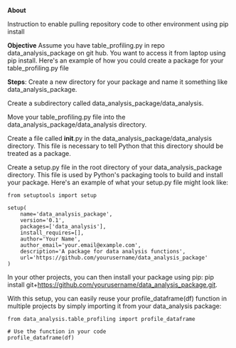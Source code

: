 **About**

Instruction to enable pulling repository code to other environment using pip install

**Objective**
Assume you have table_profiling.py in repo data_analysis_package on git hub.
You want to access it from laptop using pip install.
Here's an example of how you could create a package for your table_profiling.py file

**Steps**:
Create a new directory for your package and name it something like data_analysis_package.

Create a subdirectory called data_analysis_package/data_analysis.

Move your table_profiling.py file into the data_analysis_package/data_analysis directory.

Create a file called __init__.py in the data_analysis_package/data_analysis directory. This file is necessary to tell Python that this directory should be treated as a package.

Create a setup.py file in the root directory of your data_analysis_package directory. This file is used by Python's packaging tools to build and install your package. Here's an example of what your setup.py file might look like:

```
from setuptools import setup

setup(
    name='data_analysis_package',
    version='0.1',
    packages=['data_analysis'],
    install_requires=[],
    author='Your Name',
    author_email='your.email@example.com',
    description='A package for data analysis functions',
    url='https://github.com/yourusername/data_analysis_package'
)
```
In your other projects, you can then install your package using pip: pip install git+https://github.com/yourusername/data_analysis_package.git.

With this setup, you can easily reuse your profile_dataframe(df) function in multiple projects by simply importing it from your data_analysis package:
```
from data_analysis.table_profiling import profile_dataframe

# Use the function in your code
profile_dataframe(df)
```
